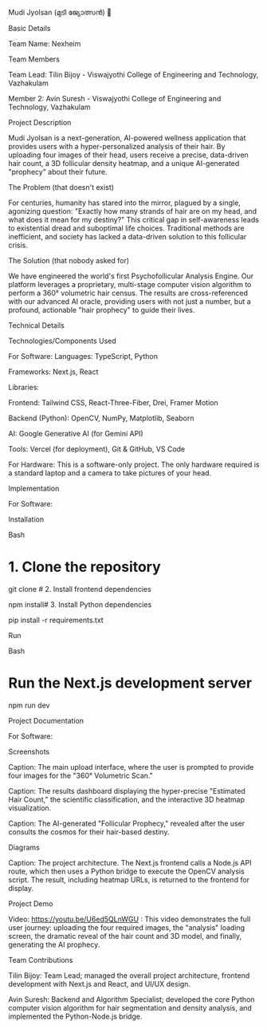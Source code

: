 Mudi Jyolsan (മുടി ജ്യോത്സൻ) 🎯

Basic Details

Team Name: Nexheim

Team Members

Team Lead: Tilin Bijoy - Viswajyothi College of Engineering and Technology, Vazhakulam

Member 2: Avin Suresh - Viswajyothi College of Engineering and Technology, Vazhakulam

Project Description

Mudi Jyolsan is a next-generation, AI-powered wellness application that provides users with a hyper-personalized analysis of their hair. By uploading four images of their head, users receive a precise, data-driven hair count, a 3D follicular density heatmap, and a unique AI-generated "prophecy" about their future.

The Problem (that doesn't exist)

For centuries, humanity has stared into the mirror, plagued by a single, agonizing question: "Exactly how many strands of hair are on my head, and what does it mean for my destiny?" This critical gap in self-awareness leads to existential dread and suboptimal life choices. Traditional methods are inefficient, and society has lacked a data-driven solution to this follicular crisis.

The Solution (that nobody asked for)

We have engineered the world's first Psychofollicular Analysis Engine. Our platform leverages a proprietary, multi-stage computer vision algorithm to perform a 360° volumetric hair census. The results are cross-referenced with our advanced AI oracle, providing users with not just a number, but a profound, actionable "hair prophecy" to guide their lives.

Technical Details

Technologies/Components Used

For Software:
Languages: TypeScript, Python

Frameworks: Next.js, React

Libraries:

Frontend: Tailwind CSS, React-Three-Fiber, Drei, Framer Motion

Backend (Python): OpenCV, NumPy, Matplotlib, Seaborn

AI: Google Generative AI (for Gemini API)

Tools: Vercel (for deployment), Git & GitHub, VS Code

For Hardware:
This is a software-only project. The only hardware required is a standard laptop and a camera to take pictures of your head.

Implementation

For Software:

Installation



Bash



# 1. Clone the repository

git clone <your-repo-link># 2. Install frontend dependencies

npm install# 3. Install Python dependencies

pip install -r requirements.txt

Run



Bash



# Run the Next.js development server

npm run dev

Project Documentation

For Software:

Screenshots

Caption: The main upload interface, where the user is prompted to provide four images for the "360° Volumetric Scan."

Caption: The results dashboard displaying the hyper-precise "Estimated Hair Count," the scientific classification, and the interactive 3D heatmap visualization.

Caption: The AI-generated "Follicular Prophecy," revealed after the user consults the cosmos for their hair-based destiny.

Diagrams

Caption: The project architecture. The Next.js frontend calls a Node.js API route, which then uses a Python bridge to execute the OpenCV analysis script. The result, including heatmap URLs, is returned to the frontend for display.

Project Demo

Video: https://youtu.be/U6ed5QLnWGU : This video demonstrates the full user journey: uploading the four required images, the "analysis" loading screen, the dramatic reveal of the hair count and 3D model, and finally, generating the AI prophecy.

Team Contributions

Tilin Bijoy: Team Lead; managed the overall project architecture, frontend development with Next.js and React, and UI/UX design.

Avin Suresh: Backend and Algorithm Specialist; developed the core Python computer vision algorithm for hair segmentation and density analysis, and implemented the Python-Node.js bridge.
